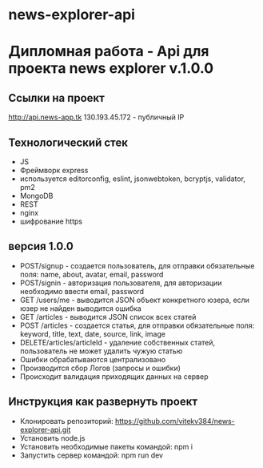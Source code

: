 # news-explorer-api
Дипломная работа - Api для проекта news explorer v.1.0.0
=============================

## Ссылки на проект
http://api.news-app.tk
130.193.45.172 - публичный IP

## Технологический стек
- JS
- Фреймворк express
- используется editorconfig, eslint, jsonwebtoken, bcryptjs, validator, pm2 
- MongoDB
- REST
- nginx
- шифрование https

## версия 1.0.0
- POST/signup - создается пользователь, для отправки обязательные поля: name, about, avatar, email, password 
- POST/signin - авторизация пользователя, для авторизации необходимо ввести email, password
- GET /users/me - выводится JSON объект конкретного юзера, если юзер не найден выводится ошибка 
- GET /articles - выводится JSON список всех статей 
- POST /articles - создается статья, для отправки обязательные поля: keyword, title, text, date, source, link, image
- DELETE/articles/articleId - удаление собственных статей, пользователь не может удалить чужую статью
- Ошибки обрабатываются централизовано
- Производится сбор Логов (запросы и ошибки)
- Происходит валидация приходящих данных на сервер
 
## Инструкция как развернуть проект
- Клонировать репозиторий: https://github.com/vitekv384/news-explorer-api.git
- Установить node.js
- Установить необходимые пакеты командой: npm i
- Запустить сервер командой: npm run dev